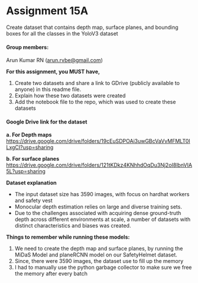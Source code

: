 # Assignment 15A
Create dataset that contains depth map, surface planes, and bounding boxes for all the classes in the YoloV3 dataset

#### Group members:
Arun Kumar RN (arun.rvbe@gmail.com)

**For this assignment, you MUST have,**
1. Create two datasets and share a link to GDrive (publicly available to anyone) in this readme file.
2. Explain how these two datasets were created
3. Add the notebook file to the repo, which was used to create these datasets

#### Google Drive link for the dataset
**a. For Depth maps**
	https://drive.google.com/drive/folders/19cEuSDPOAi3uwGBcVaVvMFMLT0ILxgCI?usp=sharing
	
**b. For surface planes**
https://drive.google.com/drive/folders/121tKDkz4KNhhdOqDu3Nj2oI8lbnVIA5L?usp=sharing

**Dataset explanation**

- The input dataset size has 3590 images, with focus on hardhat workers and safety vest
- Monocular depth estimation relies on large and diverse training sets. 
- Due to the challenges associated with acquiring dense ground-truth depth across different environments at scale, a number of datasets with distinct characteristics and biases was created. 

**Things to remember while running these models:**
1. We need to create the depth map and surface planes, by running the MiDaS Model and planeRCNN model on our SafetyHelmet dataset. 
2. Since, there were 3590 images, the dataset use to fill up the memory
2. I had to manually use the python garbage collector to make sure we free the memory after every batch
